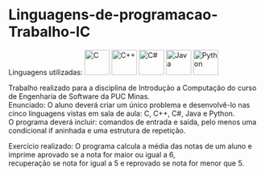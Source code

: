 # Linguagens-de-programacao-Trabalho-IC

Linguagens utilizadas: 
<img alt="C" width="50" height="50" src="https://cdn.jsdelivr.net/gh/devicons/devicon/icons/c/c-original.svg" /> 
<img alt="C++" width="50" height="50" src="https://cdn.jsdelivr.net/gh/devicons/devicon/icons/cplusplus/cplusplus-original.svg" />
<img alt="C#" width="50" height="50" src="https://cdn.jsdelivr.net/gh/devicons/devicon/icons/csharp/csharp-original.svg" />
<img alt="Java" width="50" height="50" src="https://cdn.jsdelivr.net/gh/devicons/devicon/icons/java/java-original-wordmark.svg" />
<img alt="Python" width="50" height="50" src="https://cdn.jsdelivr.net/gh/devicons/devicon/icons/python/python-original.svg" />
</br>

Trabalho realizado para a disciplina de Introdução a Computação do curso de Engenharia de Software da PUC Minas. </br>
Enunciado: O aluno deverá criar um único problema e desenvolvê-lo nas cinco linguagens vistas em sala de aula: C, C++, C#, Java e Python. </br>
           O programa deverá incluir: comandos de entrada e saída, pelo menos uma condicional if aninhada e uma estrutura de repetição. </br>

Exercício realizado: O programa calcula a média das notas de um aluno e imprime aprovado se a nota for maior ou igual a 6, </br>
                     recuperação se nota for igual a 5 e reprovado se nota for menor que 5. </br>

